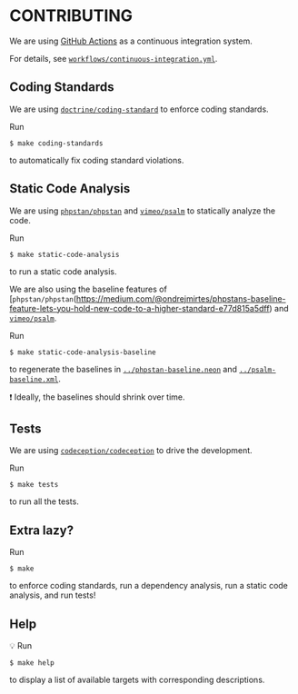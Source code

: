 # CONTRIBUTING

We are using [GitHub Actions](https://github.com/features/actions) as a continuous integration system.

For details, see [`workflows/continuous-integration.yml`](workflows/continuous-integration.yml).

## Coding Standards

We are using [`doctrine/coding-standard`](https://github.com/doctrine-coding-standard) to enforce coding standards.

Run

```
$ make coding-standards
```

to automatically fix coding standard violations.

## Static Code Analysis

We are using [`phpstan/phpstan`](https://github.com/phpstan/phpstan) and [`vimeo/psalm`](https://github.com/vimeo/psalm) to statically analyze the code.

Run

```
$ make static-code-analysis
```

to run a static code analysis.

We are also using the baseline features of [`phpstan/phpstan`(https://medium.com/@ondrejmirtes/phpstans-baseline-feature-lets-you-hold-new-code-to-a-higher-standard-e77d815a5dff) and [`vimeo/psalm`](https://psalm.dev/docs/running_psalm/dealing_with_code_issues/#using-a-baseline-file).

Run

```
$ make static-code-analysis-baseline
```

to regenerate the baselines in [`../phpstan-baseline.neon`](../phpstan-baseline.neon) and [`../psalm-baseline.xml`](../psalm-baseline.xml).

:exclamation: Ideally, the baselines should shrink over time.

## Tests

We are using [`codeception/codeception`](https://github.com/Codeception/Codeception) to drive the development.

Run

```
$ make tests
```

to run all the tests.

## Extra lazy?

Run

```
$ make
```

to enforce coding standards, run a dependency analysis, run a static code analysis, and run tests!

## Help

:bulb: Run

```
$ make help
```

to display a list of available targets with corresponding descriptions.
